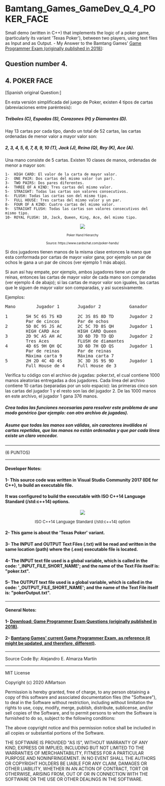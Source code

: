 # Bamtang_Games_GameDev_Q_4_POKER_FACE
Small demo (written in C++) that implements the logic of a poker game, (particularly its variant 'Texas Poker'), between two players, using text files as Input and as Output. - My Answer to the Bamtang Games' [Game Programmer Exam (originally published in 2018)](README_QuestionDetails/BAMTANG_ExamCpp_2018.pdf):

## Question number 4.
## 4. POKER FACE

[Spanish original Question:]

En esta versión simplificada del juego de Poker, existen 4 tipos de cartas (abreviaciones entre paréntesis):

##### Tréboles (C), Espadas (S), Corazones (H) y Diamantes (D).

Hay 13 cartas por cada tipo, dando un total de 52 cartas, las cartas ordenadas de menor valor a mayor valor son:

##### 2, 3, 4, 5, 6, 7, 8, 9, 10 (T), Jack (J), Reina (Q), Rey (K), Ace (A).

Una mano consiste de 5 cartas. Existen 10 clases de manos, ordenadas de menor a mayor son:

	1-	HIGH CARD: El valor de la carta de mayor valor.
	2-	ONE PAIR: Dos cartas del mismo valor (un par).
	3-	TWO PAIRS: Dos pares diferentes.
	4-	THREE OF A KIND: Tres cartas del mismo valor.
	5-	STRAIGHT: Todas las cartas son valores consecutivos.
	6-	FLUSH: Todas las cartas son del mismo tipo.
	7-	FULL HOUSE: Tres cartas del mismo valor y un par.
	8-	FOUR OF A KIND: Cuatro cartas del mismo valor.
	9-	STRAIGHT FLUSH: Todas las cartas son valores consecutivos del mismo tipo.
	10-	ROYAL FLUSH: 10, Jack, Queen, King, Ace, del mismo tipo.


<p align="center">
   
   <img src="ReadmeImgs/poker-hand-rankings.png?raw=true">
   
   <font size="1">
      <p align="center">
         <figcaption">
            <p align="center">Poker Hand Hierarchy</p>
            <p align="center">Source: https://www.cardschat.com/poker-hands/</p>
         </figcaption>
      </p>
   </font>
</p>


Si dos jugadores tienen manos de la misma clase entonces la mano que esta conformada por cartas de mayor valor gana;
por ejemplo un par de ochos le gana a un par de cincos (ver ejemplo 1 más abajo).

Si aun así hay empate, por ejemplo, ambos jugadores tiene un par de reinas, entonces las cartas de mayor valor de cada mano
son comparadas (ver ejemplo 4 de abajo);
si las cartas de mayor valor son iguales, las cartas que le siguen de mayor valor son comparadas, y así sucesivamente.

Ejemplos:

<pre>
Mano        Jugador 1       Jugador 2           Ganador

1       5H 5C 6S 7S KD      2C 3S 8S 8D TD      Jugador 2
        Par de cincos       Par de ochos
2       5D 8C 9S JS AC      2C 5C 7D 8S QH      Jugador 1
        HIGH CARD Ace       HIGH CARD Queen
3       2D 9C AS AH AC      3D 6D 7D TD QD      Jugador 2
        Tres Aces           FLUSH de diamantes
4       4D 6S 9H QH QC      3D 6D 7H QD QS      Jugador 1
        Par de reinas       Par de reinas
        Máxima carta 9      Máxima carta 7
5       2H 2D 4C 4D 4S      3C 3D 3S 9S 9D      Jugador 1
        Full House de 4     Full House de 3
</pre>


Verifica tu código con el archivo de jugadas: poker.txt, el cual contiene 1000 manos aleatorias
entregadas a dos jugadores. Cada línea del archivo contiene 10 cartas (separadas por un solo espacio):
 las primeras cinco son las cartas del jugador 1 y el resto son las del jugador 2.
De las 1000 manos en este archivo, el jugador 1 gana 376 manos.

##### Crea todas las funciones necesarias para resolver este problema de una modo genérico (por ejemplo: con otro archivo de jugadas).
##### Asume que todas las manos son válidas, sin caracteres inválidos ni cartas repetidas, que las manos no están ordenadas y que por cada línea existe un claro vencedor.

*******************************************************************************
(6 PUNTOS)
*******************************************************************************

#### Developer Notes:

#### 1- This source code was written in <strong> Visual Studio Community 2017 </strong> (IDE for C++), to build an executable file. 
#### It was configured to build the executable with ISO C++14 Language Standard (/std:c++14) options.

<p align="center">

   <img src="ReadmeImgs/1_e_ISO_LANGUAGE_STANDARD_CPP14_.png?raw=true">

   <font size="2">
      <p align="center">
         <figcaption"> ISO C++14 Language Standard (/std:c++14) option
         </figcaption>
      </p>
   </font>
</p>

#### 2- This game is about the 'Texas Poker' variant.

#### 3- The INPUT and OUTPUT Text Files (.txt) will be read and written in the same location (path) where the (.exe) executable file is located. 

#### 4- The INPUT text file used is a global variable, which is called in the code: '_INPUT_FILE_SHORT_NAME'; and the name of the Text File itself is: "poker.txt".

#### 5- The OUTPUT text file used is a global variable, which is called in the code: '_OUTPUT_FILE_SHORT_NAME'; and the name of the Text File itself is: "pokerOutput.txt".

*******************************************************************************

#### General Notes:

#### 1- [Download: Game Programmer Exam Questions (originally published in 2018)](README_QuestionDetails/BAMTANG_ExamCpp_2018.pdf).

#### 2- [Bamtang Games' current Game Programmer Exam, as reference (it might be updated, and therefore, different)](https://www.bamtang.com/jobs/game-programmer).

*******************************************************************************
Source Code By:	 Alejandro E. Almarza Martín
*******************************************************************************

MIT License

Copyright (c) 2020 AlMartson

Permission is hereby granted, free of charge, to any person obtaining a copy
of this software and associated documentation files (the "Software"), to deal
in the Software without restriction, including without limitation the rights
to use, copy, modify, merge, publish, distribute, sublicense, and/or sell
copies of the Software, and to permit persons to whom the Software is
furnished to do so, subject to the following conditions:

The above copyright notice and this permission notice shall be included in all
copies or substantial portions of the Software.

THE SOFTWARE IS PROVIDED "AS IS", WITHOUT WARRANTY OF ANY KIND, EXPRESS OR
IMPLIED, INCLUDING BUT NOT LIMITED TO THE WARRANTIES OF MERCHANTABILITY,
FITNESS FOR A PARTICULAR PURPOSE AND NONINFRINGEMENT. IN NO EVENT SHALL THE
AUTHORS OR COPYRIGHT HOLDERS BE LIABLE FOR ANY CLAIM, DAMAGES OR OTHER
LIABILITY, WHETHER IN AN ACTION OF CONTRACT, TORT OR OTHERWISE, ARISING FROM,
OUT OF OR IN CONNECTION WITH THE SOFTWARE OR THE USE OR OTHER DEALINGS IN THE
SOFTWARE.

